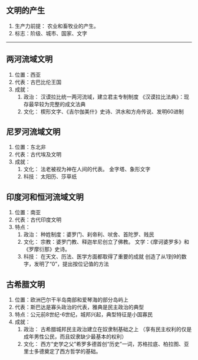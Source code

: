 ## 文明的产生
1. 生产力前提：
	农业和畜牧业的产生。
2. 标志：阶级、城市、国家、文字
---
## 两河流域文明
1. 位置：西亚
2. 代表：古巴比伦王国
3. 成就：
	1. 政治：
		汉谟拉比统一两河流域，建立君主专制制度
		《汉谟拉比法典》：现存最早较为完整的成文法典
	2. 文化：
		楔形文字、《吉尔伽美什》史诗、洪水和方舟传说、发明60进制
## 尼罗河流域文明
1. 位置：东北非
2. 代表：古代埃及文明
3. 成就：
	1. 文化：
		法老被视为神在人间的代表。
		金字塔、象形文字
	 2. 科技：
		太阳历、莎草纸
## 印度河和恒河流域文明
1. 位置：南亚
2. 代表：古代印度文明
3. 特点：
	1. 政治：
		种姓制度：婆罗门、刹帝利、吠舍、首陀罗、贱民
	2. 文化：
		宗教：婆罗门教、释迦牟尼创立了佛教。
		文学：《摩诃婆罗多》和《罗摩衍那》史诗。
	 3. 科技：
	 	在天文、历法、医学方面都取得了重要的成就
	  	创造了从1到9的数字，发明了“0”，提出按位记值的方法
## 古希腊文明
1. 位置：欧洲巴尔干半岛南部和爱琴海的部分岛屿上
2. 代表：斯巴达是寡头政治的代表，雅典是民主政治的典型
3. 特点：公元前8世纪-6世纪，城邦兴起，典型特征是小国寡民
4. 成就：
	1. 政治：
		古希腊城邦民主政治建立在奴隶制基础之上 
	   （享有民主权利的仅是成年男性公民，而且奴隶缺少最基本的权利）
   2. 文化：
	  	西方“史学之父”希罗多德首创“历史”一词，苏格拉底、柏拉图、亚里士多德奠定了西方哲学的基础。